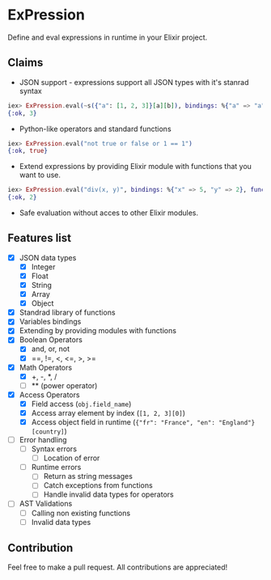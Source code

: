 # ExPression
Define and eval expressions in runtime in your Elixir project.

## Claims
* JSON support - expressions support all JSON types with it's stanrad syntax
```elixir
iex> ExPression.eval(~s({"a": [1, 2, 3]}[a][b]), bindings: %{"a" => "a", "b" => 2})
{:ok, 3}
```
* Python-like operators and standard functions
```elixir
iex> ExPression.eval("not true or false or 1 == 1")
{:ok, true}
```
* Extend expressions by providing Elixir module with functions that you want to use.
```elixir
iex> ExPression.eval("div(x, y)", bindings: %{"x" => 5, "y" => 2}, functions_module: Kernel)
{:ok, 2}
```
* Safe evaluation without acces to other Elixir modules.

## Features list
- [x] JSON data types
  - [x] Integer
  - [x] Float
  - [x] String
  - [x] Array
  - [x] Object
- [x] Standrad library of functions
- [x] Variables bindings
- [x] Extending by providing modules with functions
- [x] Boolean Operators
  - [x] and, or, not
  - [x] ==, !=, <, <=, >, >=
- [x] Math Operators
  - [x] +, -, *, /
  - [ ] ** (power operator)
- [x] Access Operators
  - [x] Field access (`obj.field_name`)
  - [x] Access array element by index (`[1, 2, 3][0]`)
  - [x] Access object field in runtime (`{"fr": "France", "en": "England"}[country]`)
- [ ] Error handling
  - [ ] Syntax errors 
    - [ ] Location of error
  - [ ] Runtime errors
    - [ ] Return as string messages
    - [ ] Catch exceptions from functions
    - [ ] Handle invalid data types for operators
- [ ] AST Validations
  - [ ] Calling non existing functions
  - [ ] Invalid data types

## Contribution
Feel free to make a pull request. All contributions are appreciated!
